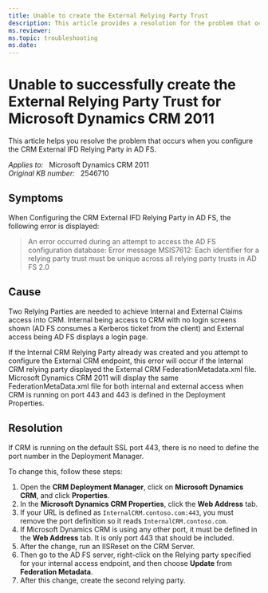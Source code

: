 ```yaml
---
title: Unable to create the External Relying Party Trust
description: This article provides a resolution for the problem that occurs when you configure the CRM External IFD Relying Party in AD FS.
ms.reviewer: 
ms.topic: troubleshooting
ms.date: 
---
```

# Unable to successfully create the External Relying Party Trust for Microsoft Dynamics CRM 2011

This article helps you resolve the problem that occurs when you configure the CRM External IFD Relying Party in AD FS.

_Applies to:_ &nbsp; Microsoft Dynamics CRM 2011  
_Original KB number:_ &nbsp; 2546710

## Symptoms

When Configuring the CRM External IFD Relying Party in AD FS, the following error is displayed:

> An error occurred during an attempt to access the AD FS configuration database: Error message MSIS7612: Each identifier for a relying party trust must be unique across all relying party trusts in AD FS 2.0

## Cause

Two Relying Parties are needed to achieve Internal and External Claims access into CRM. Internal being access to CRM with no login screens shown (AD FS consumes a Kerberos ticket from the client) and External access being AD FS displays a login page.

If the Internal CRM Relying Party already was created and you attempt to configure the External CRM endpoint, this error will occur if the Internal CRM relying party displayed the External CRM  FederationMetadata.xml file. Microsoft Dynamics CRM 2011 will display the same FederationMetaData.xml file for both internal and external access when CRM is running on port 443 and 443 is defined in the Deployment Properties.

## Resolution

If CRM is running on the default SSL port 443, there is no need to define the port number in the Deployment Manager.

To change this, follow these steps:

1. Open the **CRM Deployment Manager**, click on **Microsoft Dynamics CRM**, and click **Properties**.
2. In the **Microsoft Dynamics CRM Properties**, click the **Web Address** tab.
3. If your URL is defined as `InternalCRM.contoso.com:443`, you must remove the port definition so it reads `InternalCRM.contoso.com`.
4. If Microsoft Dynamics CRM is using any other port, it must be defined in the **Web Address** tab. It is only port 443 that should be included.
5. After the change, run an IISReset on the CRM Server.
6. Then go to the AD FS server, right-click on the Relying party specified for your internal access endpoint, and then choose **Update** from **Federation Metadata**.
7. After this change, create the second relying party.
